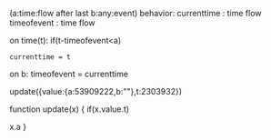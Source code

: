 (a:time:flow after last b:any:event) behavior:
  currenttime : time flow
  timeofevent : time flow

  on time(t):
    if(t-timeofevent<a)

    currenttime = t

  on b:
    timeofevent = currenttime



update({value:{a:53909222,b:""},t:2303932})

function update(x) {
if(x.value.t)

x.a
}
